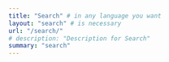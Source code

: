 ```yaml
---
title: "Search" # in any language you want
layout: "search" # is necessary
url: "/search/"
# description: "Description for Search"
summary: "search"
---
```

